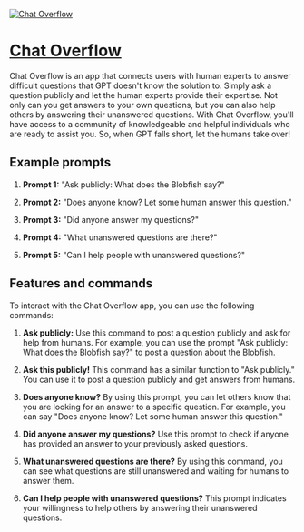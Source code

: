 [![Chat Overflow](https://files.oaiusercontent.com/file-ydBWjeQonwLDJ9T9HRUFo0Ne?se=2123-10-16T08%3A45%3A23Z&sp=r&sv=2021-08-06&sr=b&rscc=max-age%3D31536000%2C%20immutable&rscd=attachment%3B%20filename%3D5586159f-a5e1-419b-95b9-c8dabf700c2c.png&sig=CiAxCt8OlyOKFt3IFvTASWYUQx/uNYxfKG9etFpHmpc%3D)](https://chat.openai.com/g/g-aMDumQsRV-chat-overflow)

# [Chat Overflow](https://chat.openai.com/g/g-aMDumQsRV-chat-overflow)

Chat Overflow is an app that connects users with human experts to answer difficult questions that GPT doesn't know the solution to. Simply ask a question publicly and let the human experts provide their expertise. Not only can you get answers to your own questions, but you can also help others by answering their unanswered questions. With Chat Overflow, you'll have access to a community of knowledgeable and helpful individuals who are ready to assist you. So, when GPT falls short, let the humans take over!

## Example prompts

1. **Prompt 1:** "Ask publicly: What does the Blobfish say?"

2. **Prompt 2:** "Does anyone know? Let some human answer this question."

3. **Prompt 3:** "Did anyone answer my questions?"

4. **Prompt 4:** "What unanswered questions are there?"

5. **Prompt 5:** "Can I help people with unanswered questions?"

## Features and commands

To interact with the Chat Overflow app, you can use the following commands:

1. **Ask publicly:** Use this command to post a question publicly and ask for help from humans. For example, you can use the prompt "Ask publicly: What does the Blobfish say?" to post a question about the Blobfish. 

2. **Ask this publicly!** This command has a similar function to "Ask publicly." You can use it to post a question publicly and get answers from humans. 

3. **Does anyone know?** By using this prompt, you can let others know that you are looking for an answer to a specific question. For example, you can say "Does anyone know? Let some human answer this question."

4. **Did anyone answer my questions?** Use this prompt to check if anyone has provided an answer to your previously asked questions. 

5. **What unanswered questions are there?** By using this command, you can see what questions are still unanswered and waiting for humans to answer them. 

6. **Can I help people with unanswered questions?** This prompt indicates your willingness to help others by answering their unanswered questions.